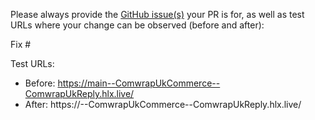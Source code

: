 Please always provide the [GitHub issue(s)](../issues) your PR is for, as well as test URLs where your change can be observed (before and after):

Fix #<gh-issue-id>

Test URLs:
- Before: https://main--ComwrapUkCommerce--ComwrapUkReply.hlx.live/
- After: https://<branch>--ComwrapUkCommerce--ComwrapUkReply.hlx.live/
